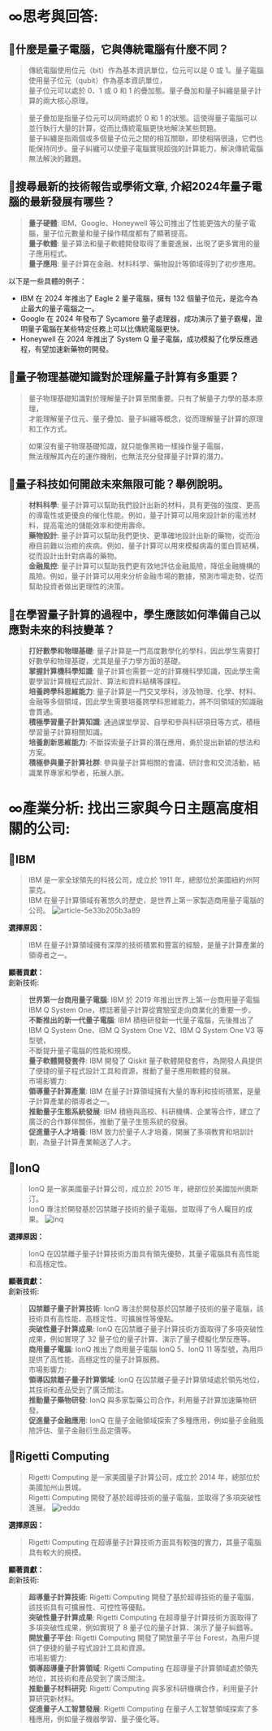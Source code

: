 # ∞思考與回答:
## 🧿什麼是量子電腦，它與傳統電腦有什麼不同？
> 傳統電腦使用位元（bit）作為基本資訊單位，位元可以是 0 或 1。量子電腦使用量子位元（qubit）作為基本資訊單位，  
> 量子位元可以處於 0、1 或 0 和 1 的疊加態。量子疊加和量子糾纏是量子計算的兩大核心原理。  

> 量子疊加是指量子位元可以同時處於 0 和 1 的狀態。這使得量子電腦可以並行執行大量的計算，從而比傳統電腦更快地解決某些問題。  
> 量子糾纏是指兩個或多個量子位元之間的相互關聯，即使相隔很遠，它們也能保持同步。量子糾纏可以使量子電腦實現超強的計算能力，解決傳統電腦無法解決的難題。  
## 🧿搜尋最新的技術報告或學術文章, 介紹2024年量子電腦的最新發展有哪些？
> **量子硬體**: IBM、Google、Honeywell 等公司推出了性能更強大的量子電腦，量子位元數量和量子操作精度都有了顯著提高。  
> **量子軟體**: 量子算法和量子軟體開發取得了重要進展，出現了更多實用的量子應用程式。  
> **量子應用**: 量子計算在金融、材料科學、藥物設計等領域得到了初步應用。

以下是一些具體的例子：
- IBM 在 2024 年推出了 Eagle 2 量子電腦，擁有 132 個量子位元，是迄今為止最大的量子電腦之一。  
- Google 在 2024 年發布了 Sycamore 量子處理器，成功演示了量子霸權，證明量子電腦在某些特定任務上可以比傳統電腦更快。  
- Honeywell 在 2024 年推出了 System Q 量子電腦，成功模擬了化學反應過程，有望加速新藥物的開發。  
## 🧿量子物理基礎知識對於理解量子計算有多重要？
> 量子物理基礎知識對於理解量子計算至關重要。只有了解量子力學的基本原理，  
> 才能理解量子位元、量子疊加、量子糾纏等概念，從而理解量子計算的原理和工作方式。  
 
> 如果沒有量子物理基礎知識，就只能像黑箱一樣操作量子電腦，  
> 無法理解其內在的運作機制，也無法充分發揮量子計算的潛力。

## 🧿量子科技如何開啟未來無限可能？舉例說明。
> **材料科學**: 量子計算可以幫助我們設計出新的材料，具有更強的強度、更高的導電性或更優良的催化性能。例如，量子計算可以用來設計新的電池材料，提高電池的儲能效率和使用壽命。  
> **藥物設計**: 量子計算可以幫助我們更快、更準確地設計出新的藥物，從而治療目前難以治癒的疾病。例如，量子計算可以用來模擬病毒的蛋白質結構，從而設計出針對病毒的藥物。  
> **金融風控**: 量子計算可以幫助我們更有效地評估金融風險，降低金融機構的風險。例如，量子計算可以用來分析金融市場的數據，預測市場走勢，從而幫助投資者做出更理性的決策。  
## 🧿在學習量子計算的過程中，學生應該如何準備自己以應對未來的科技變革？
> **打好數學和物理基礎**: 量子計算是一門高度數學化的學科，因此學生需要打好數學和物理基礎，尤其是量子力學方面的基礎。  
> **掌握計算機科學知識**: 量子計算也需要一定的計算機科學知識，因此學生需要學習計算機程式設計、算法和資料結構等課程。  
> **培養跨學科思維能力**: 量子計算是一門交叉學科，涉及物理、化學、材料、金融等多個領域，因此學生需要培養跨學科思維能力，將不同領域的知識融會貫通。  
> **積極學習量子計算知識**: 通過課堂學習、自學和參與科研項目等方式，積極學習量子計算相關知識。  
> **培養創新思維能力**: 不斷探索量子計算的潛在應用，勇於提出新穎的想法和方案。  
> **積極參與量子計算社群**: 參與量子計算相關的會議、研討會和交流活動，結識業界專家和學者，拓展人脈。  
# ∞產業分析: 找出三家與今日主題高度相關的公司:
## 🧿IBM  
> IBM 是一家全球領先的科技公司，成立於 1911 年，總部位於美國紐約州阿蒙克。  
> IBM 在量子計算領域有著悠久的歷史，是世界上第一家製造商用量子電腦的公司。
> ![article-5e33b205b3a89](https://github.com/knnv5h/ITEE2024/assets/43922704/28ef9e08-14a7-414c-800b-9417b3142c02)

**選擇原因：**  
> IBM 在量子計算領域擁有深厚的技術積累和豐富的經驗，是量子計算產業的領導者之一。

**顯著貢獻：**  
創新技術:  
> **世界第一台商用量子電腦**: IBM 於 2019 年推出世界上第一台商用量子電腦 IBM Q System One，標誌著量子計算從實驗室走向商業化的重要一步。   
> **不斷推出的新一代量子電腦**: IBM 積極研發新一代量子電腦，先後推出了 IBM Q System One、IBM Q System One V2、IBM Q System One V3 等型號，  
不斷提升量子電腦的性能和規模。  
> **量子軟體開發套件**: IBM 開發了 Qiskit 量子軟體開發套件，為開發人員提供了便捷的量子程式設計工具和資源，推動了量子應用軟體的發展。  
市場影響力:  
> **領導量子計算產業**: IBM 在量子計算領域擁有大量的專利和技術積累，是量子計算產業的領導者之一。  
> **推動量子生態系統發展**: IBM 積極與高校、科研機構、企業等合作，建立了廣泛的合作夥伴關係，推動了量子生態系統的發展。  
> **促進量子人才培養**: IBM 致力於量子人才培養，開展了多項教育和培訓計劃，為量子計算產業輸送了人才。  

## 🧿IonQ
> IonQ 是一家美國量子計算公司，成立於 2015 年，總部位於美國加州奧斯汀。  
> IonQ 專注於開發基於囚禁離子技術的量子電腦，並取得了令人矚目的成果。
> ![inq](https://github.com/knnv5h/ITEE2024/assets/43922704/3a4ff95b-001d-405e-a5d8-4ffe228718f7)

**選擇原因：**  
>  IonQ 在囚禁離子量子計算技術方面具有領先優勢，其量子電腦具有高性能和高穩定性。

**顯著貢獻：**  
創新技術:  
> **囚禁離子量子計算技術**: IonQ 專注於開發基於囚禁離子技術的量子電腦，該技術具有高性能、高穩定性、可擴展性等優點。  
> **突破性量子計算成果**: IonQ 在囚禁離子量子計算技術方面取得了多項突破性成果，例如實現了 32 量子位的量子計算、演示了量子模擬化學反應等。  
> **商用量子電腦**: IonQ 推出了商用量子電腦 IonQ 5、IonQ 11 等型號，為用戶提供了高性能、高穩定性的量子計算服務。  
市場影響力:  
> **領導囚禁離子量子計算領域**: IonQ 在囚禁離子量子計算領域處於領先地位，其技術和產品受到了廣泛關注。  
> **推動量子藥物研發**: IonQ 與多家製藥公司合作，利用量子計算加速藥物研發。  
> **促進量子金融應用**: IonQ 在量子金融領域探索了多種應用，例如量子金融風險評估、量子金融衍生品定價等。

## 🧿Rigetti Computing  
> Rigetti Computing 是一家美國量子計算公司，成立於 2014 年，總部位於美國加州山景城。  
> Rigetti Computing 開發了基於超導技術的量子電腦，並取得了多項突破性進展。
> ![reddo](https://github.com/knnv5h/ITEE2024/assets/43922704/53ee0a4f-4e9a-49f0-96c8-f7c1684f1b7d)

**選擇原因：**  
> Rigetti Computing 在超導量子計算技術方面具有較強的實力，其量子電腦具有較大的規模。

**顯著貢獻：**  
創新技術:  
> **超導量子計算技術**: Rigetti Computing 開發了基於超導技術的量子電腦，該技術具有可擴展性、可控性等優點。  
> **突破性量子計算成果**: Rigetti Computing 在超導量子計算技術方面取得了多項突破性成果，例如實現了 8 量子位的量子計算、演示了量子糾錯等。  
> **開放量子平台**: Rigetti Computing 開發了開放量子平台 Forest，為用戶提供了便捷的量子程式設計工具和資源。  
市場影響力:  
> **領導超導量子計算領域**: Rigetti Computing 在超導量子計算領域處於領先地位，其技術和產品受到了廣泛關注。  
> **推動量子材料研究**: Rigetti Computing 與多家科研機構合作，利用量子計算研究新材料。  
> **促進量子人工智慧發展**: Rigetti Computing 在量子人工智慧領域探索了多種應用，例如量子機器學習、量子優化等。

